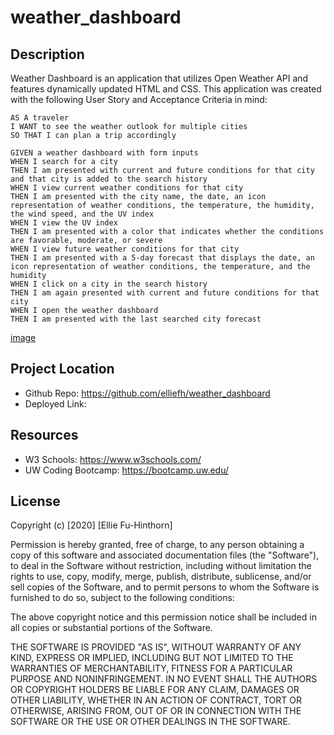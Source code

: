 # weather_dashboard
## Description
Weather Dashboard is an application that utilizes Open Weather API and features dynamically updated HTML and CSS. This application was created with the following User Story and Acceptance Criteria in mind:

```
AS A traveler
I WANT to see the weather outlook for multiple cities
SO THAT I can plan a trip accordingly
```
```
GIVEN a weather dashboard with form inputs
WHEN I search for a city
THEN I am presented with current and future conditions for that city and that city is added to the search history
WHEN I view current weather conditions for that city
THEN I am presented with the city name, the date, an icon representation of weather conditions, the temperature, the humidity, the wind speed, and the UV index
WHEN I view the UV index
THEN I am presented with a color that indicates whether the conditions are favorable, moderate, or severe
WHEN I view future weather conditions for that city
THEN I am presented with a 5-day forecast that displays the date, an icon representation of weather conditions, the temperature, and the humidity
WHEN I click on a city in the search history
THEN I am again presented with current and future conditions for that city
WHEN I open the weather dashboard
THEN I am presented with the last searched city forecast
```
[image](assets/demo.gif)

## Project Location
- Github Repo: https://github.com/elliefh/weather_dashboard
- Deployed Link: 

## Resources
- W3 Schools: https://www.w3schools.com/
- UW Coding Bootcamp: https://bootcamp.uw.edu/

## License

Copyright (c) [2020] [Ellie Fu-Hinthorn]

Permission is hereby granted, free of charge, to any person obtaining a copy of this software and associated documentation files (the "Software"), to deal in the Software without restriction, including without limitation the rights to use, copy, modify, merge, publish, distribute, sublicense, and/or sell copies of the Software, and to permit persons to whom the Software is furnished to do so, subject to the following conditions:

The above copyright notice and this permission notice shall be included in all copies or substantial portions of the Software.

THE SOFTWARE IS PROVIDED "AS IS", WITHOUT WARRANTY OF ANY KIND, EXPRESS OR IMPLIED, INCLUDING BUT NOT LIMITED TO THE WARRANTIES OF MERCHANTABILITY, FITNESS FOR A PARTICULAR PURPOSE AND NONINFRINGEMENT. IN NO EVENT SHALL THE AUTHORS OR COPYRIGHT HOLDERS BE LIABLE FOR ANY CLAIM, DAMAGES OR OTHER LIABILITY, WHETHER IN AN ACTION OF CONTRACT, TORT OR OTHERWISE, ARISING FROM, OUT OF OR IN CONNECTION WITH THE SOFTWARE OR THE USE OR OTHER DEALINGS IN THE SOFTWARE.